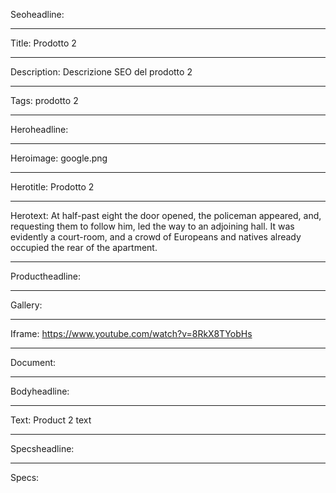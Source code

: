Seoheadline:

----

Title: Prodotto 2

----

Description: Descrizione SEO del prodotto 2

----

Tags: prodotto 2

----

Heroheadline:

----

Heroimage: google.png

----

Herotitle: Prodotto 2

----

Herotext: At half-past eight the door opened, the policeman appeared, and, requesting them to follow him, led the way to an adjoining hall. It was evidently a court-room, and a crowd of Europeans and natives already occupied the rear of the apartment.

----

Productheadline:

----

Gallery:

----

Iframe: https://www.youtube.com/watch?v=8RkX8TYobHs

----

Document:

----

Bodyheadline:

----

Text: Product 2 text

----

Specsheadline:

----

Specs: 
